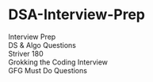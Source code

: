 # DSA-Interview-Prep

Interview Prep</br>
DS & Algo Questions</br>
Striver 180</br>
Grokking the Coding Interview</br>
GFG Must Do Questions</br>
